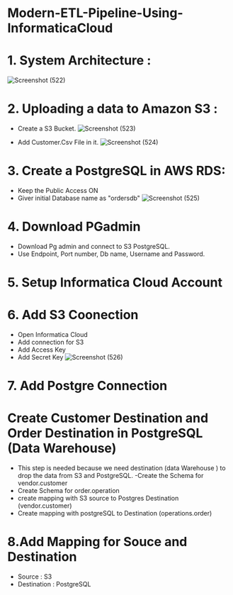 # Modern-ETL-Pipeline-Using-InformaticaCloud

# 1. System Architecture :
![Screenshot (522)](https://github.com/shekharj21/shekharj21/assets/54074505/ccf40928-5595-4309-affc-2f2d86e614dc)

# 2. Uploading a data to Amazon S3 :
- Create a S3 Bucket.
![Screenshot (523)](https://github.com/shekharj21/shekharj21/assets/54074505/8fc4badd-94a3-46cd-a9b8-4edabc66c2ce)

- Add Customer.Csv File in it.
![Screenshot (524)](https://github.com/shekharj21/shekharj21/assets/54074505/c9707f6a-421a-4073-a480-a34a02171e83)

# 3. Create a PostgreSQL in AWS RDS:

- Keep the Public Access ON
- Giver initial Database name as "ordersdb"
![Screenshot (525)](https://github.com/shekharj21/shekharj21/assets/54074505/f753896a-0717-4437-8d37-90a8a3121263)


# 4. Download PGadmin

- Download Pg admin and connect to S3 PostgreSQL.
- Use Endpoint, Port number, Db name, Username and Password.

# 5. Setup Informatica Cloud Account

# 6. Add S3 Coonection
- Open Informatica Cloud
- Add connection for S3
- Add Access Key
- Add Secret Key
![Screenshot (526)](https://github.com/shekharj21/shekharj21/assets/54074505/3bbf081c-cce3-4bee-86d8-c36a1336e417)


# 7. Add Postgre Connection

# Create Customer Destination and Order Destination in PostgreSQL (Data Warehouse)
- This step is needed because we need destination (data Warehouse ) to drop the data from S3 and PostgreSQL. 
-Create the Schema for vendor.customer
- Create Schema for order.operation
- create mapping with S3 source to Postgres Destination (vendor.customer)
- Create mapping with postgreSQL to Destination (operations.order)

# 8.Add Mapping for Souce and Destination
- Source : S3
- Destination : PostgreSQL
